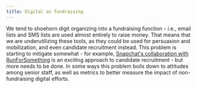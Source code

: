 ```yaml
---
title: Digital as fundraising
---
```


We tend to shoehorn digit organizing into a fundraising function - i.e., email lists and SMS lists are used almost entirely to raise money. That means that we are underutilizing these tools, as they could be used for persuasion and mobilization, and even candidate recruitment instead. This problem is starting to mitigate somewhat - for example, [Snapchat's collaboration with RunForSomething](https://newsroom.snap.com/run-for-office) is an exciting approach to candidate recruitment - but more needs to be done. In some ways this problem boils down to attitudes among senior staff, as well as metrics to better measure the impact of non-fundraising digital efforts.